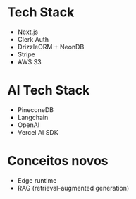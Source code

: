 # Tech Stack
- Next.js
- Clerk Auth
- DrizzleORM + NeonDB
- Stripe
- AWS S3
# AI Tech Stack
- PineconeDB
- Langchain
- OpenAI
- Vercel AI SDK
# Conceitos novos
- Edge runtime
- RAG (retrieval-augmented generation)